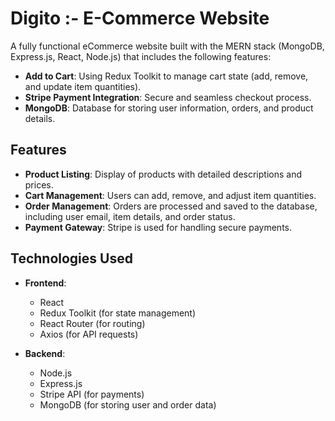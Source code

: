 # Digito :-  E-Commerce Website

A fully functional eCommerce website built with the MERN stack (MongoDB, Express.js, React, Node.js) that includes the following features:

- **Add to Cart**: Using Redux Toolkit to manage cart state (add, remove, and update item quantities).
- **Stripe Payment Integration**: Secure and seamless checkout process.
- **MongoDB**: Database for storing user information, orders, and product details.

## Features

- **Product Listing**: Display of products with detailed descriptions and prices.
- **Cart Management**: Users can add, remove, and adjust item quantities.
- **Order Management**: Orders are processed and saved to the database, including user email, item details, and order status.
- **Payment Gateway**: Stripe is used for handling secure payments.


## Technologies Used

- **Frontend**:
  - React
  - Redux Toolkit (for state management)
  - React Router (for routing)
  - Axios (for API requests)
  
- **Backend**:
  - Node.js
  - Express.js
  - Stripe API (for payments)
  - MongoDB (for storing user and order data)


